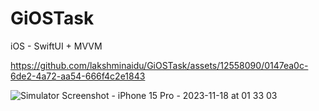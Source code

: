 # GiOSTask

iOS - SwiftUI + MVVM

https://github.com/lakshminaidu/GiOSTask/assets/12558090/0147ea0c-6de2-4a72-aa54-666f4c2e1843

![Simulator Screenshot - iPhone 15 Pro - 2023-11-18 at 01 33 03](https://github.com/lakshminaidu/GiOSTask/assets/12558090/91c271fe-6ba7-41df-b21e-65edc104b1ee)
